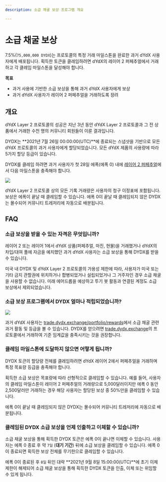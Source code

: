 ```yaml
---
description: 소급 채굴 보상 프로그램 개요

---
```


# 소급 채굴 보상

7.5%\(`75,000,000 DYDX`\)는 프로토콜의 특정 거래 마일스톤을 완료한 과거 dYdX 사용자에게 배포됩니다. 획득한 토큰을 클레임하려면 dYdX의 레이어 2 퍼페추얼에서 거래하고 각 클레임 마일스톤을 달성해야 합니다.

**목표**

* 과거 사용에 기반한 소급 보상을 통해 과거 dYdX 사용자에게 보상
* 과거 dYdX 사용자가 레이어 2 퍼페추얼을 거래하도록 장려

## 개요

dYdX Layer 2 프로토콜의 성공은 지난 3년 동안 dYdX Layer 2 프로토콜과 그 전 상품에서 거래한 수천 명의 커뮤니티 회원들이 이룬 결과입니다.

DYDX는 **2021년 7월 26일 00:00:00(UTC)**에 종료되는 스냅샷을 기반으로 모든 dYdX 프로토콜의 과거 사용자에게 할당되었습니다. 모든 dYdX 제품의 사용량에 따라 5가지 할당 등급이 있습니다.

DYDX를 클레임 하려면 과거 사용자가 첫 28일 에폭\(에폭 0\) 내에 [레이어 2 퍼페추얼](https://trade.dydx.exchange)에서 다음 마일스톤을 충족해야 합니다.

![](https://lh6.googleusercontent.com/iH_QWjelVjw0XNiarfQOtIDWoNXDFNesToS0W7dKnMCUM9s4cdVF4ocrO4orhtZNMEdGP7XjexAOrn-fsVpiLVaoq5NNSzS-BzhDRYcMURlJJ5klqi3VCJyPP-x5tJ-oCJpgyJ7j)

dYdX Layer 2 프로토콜 상의 모든 기록 거래량은 사용자의 청구 이정표에 포함됩니다. 보상은 에폭이 끝날 때 클레임할 수 있습니다. 에폭 0이 끝날 때 클레임되지 않은 DYDX는 몰수되어 커뮤니티 트레저리에 자동으로 배분됩니다.

## **FAQ**

### **소급 보상을 받을 수 있는 자격은 무엇입니까?**

레이어 2 또는 레이어 1에서 dYdX 상품\(퍼페추얼, 마진, 현물\)을 거래했거나 dYdX의 차입/대여 풀에 자금을 예치했던 과거 dYdX 사용자는 소급 보상을 통해 DYDX를 받을 수 있습니다.

미국 내 DYDX 및 dYdX Layer 2 프로토콜의 가용성 제한에 따라, 사용자가 미국 또는 기타 금지 관할권에 위치하거나 합병되었거나 설립되었거나 그 거주자인 경우 소급 채굴을 사용할 수 없습니다. 미래 에어드롭을 예상하고 투기 봇 활동과 연결된 계정도 소급 보상에서 제외되었습니다.

### 소급 보상 프로그램에서 DYDX 얼마나 적립되었습니까?

![](https://lh5.googleusercontent.com/DiJXEw5PJe17cNPzYwIxOeiR6e0Aa6htTNuOWmJ97fS1Wp0fnMuHReDPC6K4a1UuGOiknTxedSoNs4hoyb4aSQrZlmdbVfndGQJBnUt9V81JV24PQ8JZh00WKiizDnuJ7OYJ9Czc)

과거 dYdX 사용자는 [trade.dydx.exchange/portfolio/rewards](https://trade.dydx.exchange/portfolio/rewards)에서 소급 채굴 관련 과거 활동 및 등급을 볼 수 있습니다. DYDX를 얻으려면 [trade.dydx.exchange](https://trade.dydx.exchange/)의 프로토콜에서 거래하여 기준 임계값을 충족시키는 것을 권장합니다.

### 클레임 마일스톤에 도달하지 않으면 어떻게 됩니까?

DYDX 토큰의 할당량 전체를 클레임하려면 dYdX 레이어 2에서 퍼페추얼을 거래하며 특정 목표량 등급을 충족해야 합니다.

획득한 소급 보상은 목표량에 따라 선형적으로 클레임할 수 있습니다. 예를 들어, 사용자의 클레임 마일스톤이 레이어 2 퍼페추얼의 거래량으로 5,000달러이지만 에폭 0 동안 2,500달러만 거래하는 경우 해당 사용자는 할당된 보상 중 50%만을 클레임할 수 있습니다.

에폭 0이 끝날 때 클레임되지 않은 DYDX는 몰수되어 커뮤니티 트레저리에 자동으로 배분됩니다.

### 클레임된 DYDX 소급 보상을 언제 인출하고 이체할 수 있습니까?

소급 채굴 보상을 통해 획득한 DYDX 토큰은 에폭 0이 끝나면 이체할 수 있습니다. 사용자는 에폭 0 종료 후 약 `7일` \(**대기 기간**\) 뒤에 소급 보상을 클레임할 수 있습니다. 에폭 0이 종료되면 획득한 보상 전체를 무기한으로 클레임할 수 있습니다.

에폭 0이 종료된 후 `8일` 뒤인 대략 **2021년 9월 8일 15:00:00(UTC)**에 초기 이체 제한이 해제되어 소급 채굴 보상을 통해 획득한 DYDX 토큰을 인출, 이체 또는 위임할 수 있게 됩니다.

